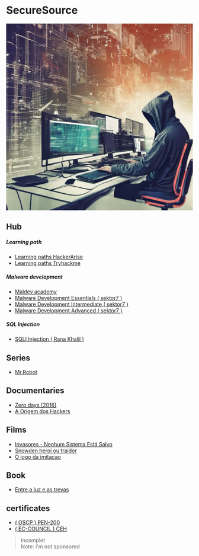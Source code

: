 <div>
  <h1>SecureSource</h1>
  <img src="https://github.com/kevinLyon/kevinLyon/blob/main/banner.png">
</div>

<div name="Hub">
  <h2>Hub</h2>
  
  <h5>Learning path</h5>
  <ul>
    <li><a href="https://www.hackers-arise.com/getting-started">Learning paths HackerArise</a></li>
    <li><a href="https://tryhackme.com/paths">Learning paths Tryhackme</a> </li>
  </ul>

  <h5>Malware development</h5>
  <ul>
    <li><a href="https://maldevacademy.com/">Maldev academy</a></li>
    <li><a href="https://institute.sektor7.net/red-team-operator-malware-development-essentials">Malware Development Essentials ( sektor7 ) </a> </li>
    <li><a href="https://institute.sektor7.net/rto-maldev-intermediate">Malware Development Intermediate ( sektor7 ) </a> </li>
    <li><a href="https://institute.sektor7.net/rto-maldev-adv1">Malware Development Advanced ( sektor7 ) </a> </li>
  </ul>

  <h5>SQL Injection</h5>
  <ul>
    <li><a href="https://youtube.com/playlist?list=PLuyTk2_mYISLaZC4fVqDuW_hOk0dd5rlf&si=lQP8_Xbuwe8pjHpD">SQLI Injection ( Rana Khalil )</a></li>
  </ul>
  
</div>

<!-- series -->
<div name="series">
  <h2>Series</h2>
<!-- links -->  
 <ul>
   <li><a href="https://redecanais.zip/watch.php?vid=1d81deceb">Mr.Robot</a></li>
 </ul>
 
</div>

<!-- documentaries -->
<div name="documentaries">
  <h2>Documentaries</h2>
  
<!-- links -->
  <ul>
    <li><a href="https://archive.org/details/zero.-days.-2016.720p">Zero days (2016)</a></li>
    <li><a href="https://youtu.be/pJu1dAK8SO0?si=nuTeqhKBlVwFp37v">A Origem dos Hackers</a></li>
  </ul>

</div>

<!-- films -->
<div name="films">
  <h2>Films</h2>

  <!-- links -->
  <ul>
    <li><a href="https://www.primevideo.com/-/pt/detail/Invasores---Nenhum-Sistema-Est%C3%A1-Salvo/0RMPF3BL6TCIR1VPHKJKSBS17I">Invasores - Nenhum Sistema Está Salvo</a></li>
    <li><a href="https://redecanais.zip/snowden-heroi-ou-traidor-legendado-2016-1080p_653ffaab0.html">Snowden heroi ou traidor</a></li>
    <li><a href="https://redecanais.zip/o-jogo-da-imitacao-dublado-2014-1080p_c051429e4.html">O jogo da imitacao</a></li>
  </ul>
  
</div>

<!-- books -->
<div name="book">
  <h2>Book</h2>
  
  <ul>
    <li><a href="https://docs.google.com/document/d/17R67zmmJw46yMGYpqt9WOjdo4mLCBjNQbmCNcQuLDlc/edit?pli=1">Entre a luz e as trevas</a> </li>
  </ul>
</div>

<!-- books -->
<div name="certificates">
  <h2>certificates</h2>
  
  <ul>
    <li><a href="https://www.offsec.com/courses/pen-200/">( OSCP ) PEN-200</a> </li>
    <li><a href="https://www.eccouncil.org/train-certify/certified-ethical-hacker-ceh/">( EC-COUNCIL ) CEH</a> </li>
  </ul>
</div>

> incomplet
> <br>Note: i'm not sponsored
